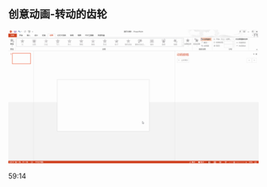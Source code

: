## 创意动画-转动的齿轮

![创意动画1](https://raw.githubusercontent.com/huxiaoning/img/master/20201209234805.gif)

59:14